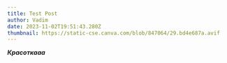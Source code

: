 ```yaml
---
title: Test Post
author: Vadim
date: 2023-11-02T19:51:43.280Z
thumbnail: https://static-cse.canva.com/blob/847064/29.bd4e687a.avif
---
```

***Красоткааа***